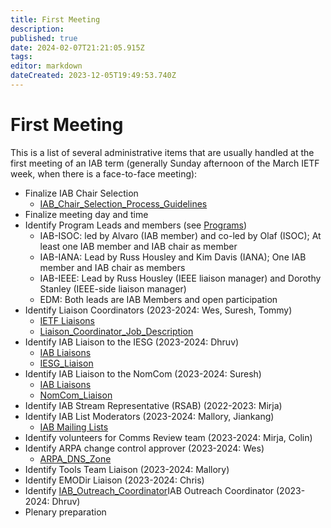 ```yaml
---
title: First Meeting
description: 
published: true
date: 2024-02-07T21:21:05.915Z
tags: 
editor: markdown
dateCreated: 2023-12-05T19:49:53.740Z
---
```


# First Meeting
This is a list of several administrative items that are usually handled at the first meeting of an IAB term (generally Sunday afternoon of the March IETF week, when there is a face-to-face meeting):

- Finalize IAB Chair Selection
  - [IAB_Chair_Selection_Process_Guidelines](/group/iab/IAB_Chair_Selection_Process_Guidelines)
- Finalize meeting day and time
- Identify Program Leads and members (see [Programs](https://www.iab.org/activities/programs/))
  - IAB-ISOC: led by Alvaro (IAB member) and co-led by Olaf (ISOC); At least one IAB member and IAB chair as member
  - IAB-IANA: Lead by Russ Housley and Kim Davis (IANA); One IAB member and IAB chair as members
  - IAB-IEEE: Lead by Russ Housley (IEEE liaison manager) and Dorothy Stanley (IEEE-side liaison manager)
  - EDM: Both leads are IAB Members and open participation
- Identify Liaison Coordinators (2023-2024: Wes, Suresh, Tommy)
  - [IETF Liaisons](https://www.ietf.org/about/liaisons/)
  - [Liaison_Coordinator_Job_Description](/group/iab/Liaison_Coordinator_Job_Description)
- Identify IAB Liaison to the IESG (2023-2024: Dhruv)
  - [IAB Liaisons](https://www.iab.org/liaisons/)
  - [IESG_Liaison](/group/iab/IESG_Liaison)
- Identify IAB Liaison to the NomCom (2023-2024: Suresh)
  - [IAB Liaisons](https://www.iab.org/liaisons/)
  - [NomCom_Liaison](/group/iab/NomCom_Liaison)
- Identify IAB Stream Representative (RSAB) (2022-2023: Mirja)
- Identify IAB List Moderators (2023-2024: Mallory, Jiankang)
  - [IAB Mailing Lists](https://www.iab.org/iab-mailing-lists/)
- Identify volunteers for Comms Review team (2023-2024: Mirja, Colin)
- Identify ARPA change control approver (2023-2024: Wes)
  - [ARPA_DNS_Zone](/group/iab/ARPA_DNS_Zone)
- Identify Tools Team Liaison (2023-2024: Mallory)
- Identify EMODir Liaison (2023-2024: Chris)
- Identify [IAB_Outreach_Coordinator](/group/iab/IAB_Outreach_Coordinator)IAB Outreach Coordinator (2023-2024: Dhruv)
- Plenary preparation

